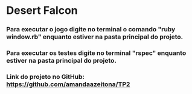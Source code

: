 # Desert Falcon

### Para executar o jogo digite no terminal o comando "ruby window.rb" enquanto estiver na pasta principal do projeto.
### Para executar os testes digite no terminal "rspec" enquanto estiver na pasta principal do projeto.

### Link do projeto no GitHub: https://github.com/amandaazeitona/TP2

